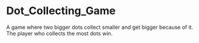 # Dot_Collecting_Game
A game where two bigger dots collect smaller and get bigger because of it. The player who collects the most dots win.
